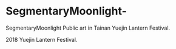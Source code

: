 # SegmentaryMoonlight-
SegmentaryMoonlight Public art in Tainan Yuejin Lantern Festival.

2018  Yuejin Lantern Festival.

